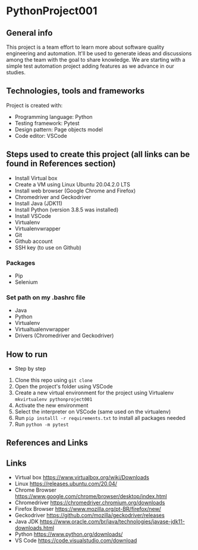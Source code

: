 # PythonProject001

## General info
This project is a team effort to learn more about software quality engineering and automation. It'll be used to generate ideas and discussions among the team with the goal to share knowledge.
We are starting with a simple test automation project adding features as we advance in our studies.

## Technologies, tools and frameworks
Project is created with:
* Programming language: Python
* Testing framework: Pytest
* Design pattern: Page objects model
* Code editor: VSCode

## Steps used to create this project (all links can be found in References section)
* Install Virtual box
* Create a VM using Linux Ubuntu 20.04.2.0 LTS
* Install web browser (Google Chrome and Firefox)
* Chromedriver and Geckodriver
* Install Java (JDK11)
* Install Python (version 3.8.5 was installed)
* Install VSCode
* Virtualenv
* Virtualenvwrapper
* Git
* Github account
* SSH key (to use on Github)
### Packages
* Pip
* Selenium
### Set path on my .bashrc file
* Java
* Python
* Virtualenv 
* Virtualtualenvwrapper
* Drivers (Chromedriver and Geckodriver)

## How to run
* Step by step

1. Clone this repo using `git clone` 
2. Open the project's folder using VSCode
3. Create a new virtual environment for the project using Virtualenv
`mkvirtualenv pythonproject001`
4. Activate the new environment
5. Select the interpreter on VSCode (same used on the virtualenv) 
5. Run `pip installl -r requirements.txt` to install all packages needed
6. Run `python -m pytest`

## References and Links

## Links
* Virtual box
https://www.virtualbox.org/wiki/Downloads 
* Linux
https://releases.ubuntu.com/20.04/ 
* Chrome Browser
https://www.google.com/chrome/browser/desktop/index.html 
* Chromedriver
https://chromedriver.chromium.org/downloads 
* Firefox Browser
https://www.mozilla.org/pt-BR/firefox/new/ 
* Geckodriver
https://github.com/mozilla/geckodriver/releases 
* Java JDK
https://www.oracle.com/br/java/technologies/javase-jdk11-downloads.html 
* Python
https://www.python.org/downloads/ 
* VS Code
https://code.visualstudio.com/download 

